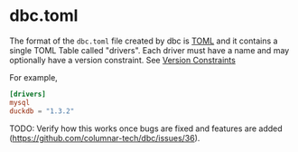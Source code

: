 <!-- Copyright (c) 2025 Columnar Technologies.  All rights reserved. -->

# dbc.toml

The format of the `dbc.toml` file created by dbc is [TOML](https://toml.io) and it contains a single TOML Table called "drivers".
Each driver must have a name and may optionally have a version constraint. See [Version Constraints](../guides/installing.md#version-constraints)

For example,

```toml
[drivers]
mysql
duckdb = "1.3.2"
```

TODO: Verify how this works once bugs are fixed and features are added (https://github.com/columnar-tech/dbc/issues/36).
